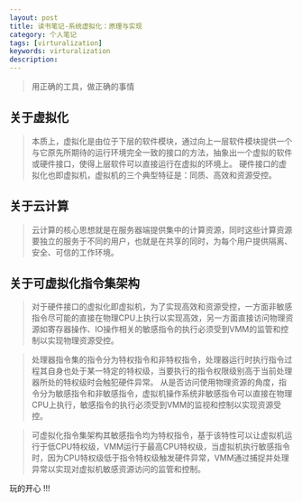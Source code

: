 ```yaml
---
layout: post
title: 读书笔记-系统虚拟化：原理与实现
category: 个人笔记
tags: [virturalization]
keywords: virturalization
description: 
---
```


> 用正确的工具，做正确的事情

## 关于虚拟化

> 本质上，虚拟化是由位于下层的软件模块，通过向上一层软件模块提供一个与它原先所期待的运行环境完全一致的接口的方法，抽象出一个虚拟的软件或硬件接口，使得上层软件可以直接运行在虚拟的环境上。
> 硬件接口的虚拟化也即虚拟机，虚拟机的三个典型特征是：同质、高效和资源受控。

## 关于云计算

> 云计算的核心思想就是在服务器端提供集中的计算资源，同时这些计算资源要独立的服务于不同的用户，也就是在共享的同时，为每个用户提供隔离、安全、可信的工作环境。

## 关于可虚拟化指令集架构

> 对于硬件接口的虚拟化即虚拟机，为了实现高效和资源受控，一方面非敏感指令尽可能的直接在物理CPU上执行以实现高效，另一方面直接访问物理资源如寄存器操作、IO操作相关的敏感指令的执行必须受到VMM的监管和控制以实现物理资源受控。

> 处理器指令集的指令分为特权指令和非特权指令，处理器运行时执行指令过程其自身也处于某一特定的特权级，当要执行的指令权限级别高于当前处理器所处的特权级时会触犯硬件异常。
> 从是否访问使用物理资源的角度，指令分为敏感指令和非敏感指令，虚拟机操作系统非敏感指令可以直接在物理CPU上执行，敏感指令的执行必须受到VMM的监视和控制以实现资源受控。

> 可虚拟化指令集架构其敏感指令均为特权指令，基于该特性可以让虚拟机运行于低CPU特权级，VMM运行于最高CPU特权级，当虚拟机执行敏感指令时，因为CPU特权级低于指令特权级触发硬件异常，VMM通过捕捉并处理异常以实现对虚拟机敏感资源访问的监管和控制。






玩的开心 !!!
